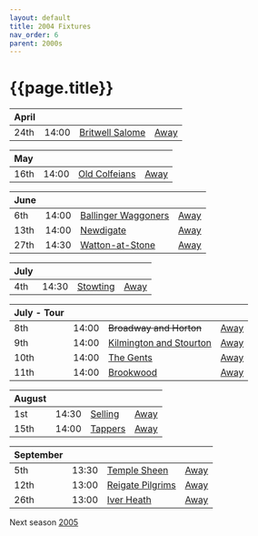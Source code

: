 ```yaml
---
layout: default
title: 2004 Fixtures
nav_order: 6
parent: 2000s
---
```


# {{page.title}}

| April |  |  |  |
|:---|:---|:---|:---|
| 24th | 14:00 | [Britwell Salome](britwell-salome) | [Away](https://goo.gl/maps/CGgpPNyQhotADDFs9) |

| May |  |  |  |
|:---|:---|:---|:---|
| 16th | 14:00 | [Old Colfeians](old-colfeians) | [Away](https://goo.gl/maps/vhwZEdPcYg4q3f3P8) |

| June |  |  |  |
|:---|:---|:---|:---|
| 6th | 14:00 | [Ballinger Waggoners](ballinger-waggoners) | [Away](https://goo.gl/maps/wvVwTSGVsLV3zrDX8) |
| 13th | 14:00 | [Newdigate](newdigate) | [Away](https://goo.gl/maps/9uAr2nHj19CJDEjw6) |
| 27th | 14:30 | [Watton-at-Stone](watton-at-stone) | [Away](https://goo.gl/maps/JPBQawMsjLgYtVHk9) |

| July |  |  |  |
|:---|:---|:---|:---|
| 4th | 14:30 | [Stowting](stowting) | [Away](https://goo.gl/maps/3Br4woRQXRqh9Uje8) |

| July - Tour |  |  |  |
|:---|:---|:---|:---|
| 8th | 14:00 | <del>Broadway and Horton</del> | [Away](https://goo.gl/maps/ULbmC6LSX5HSAe8U6) |
| 9th | 14:00 | [Kilmington and Stourton](kilmington-and-stourton) | [Away](https://goo.gl/maps/6q53XChZh9A2) |
| 10th | 14:00 | [The Gents](the-gents) | [Away](https://goo.gl/maps/C6PZsUWo7FTHxd157) |
| 11th | 14:00 | [Brookwood](brookwood) | [Away](https://goo.gl/maps/2T7QNFUSx1v9bzPY7) |

| August |  |  |  |
|:---|:---|:---|:---|
| 1st | 14:30 | [Selling](selling) | [Away](https//goo.gl/maps/QeLhjBkEbJr) |
| 15th | 14:00 | [Tappers](tappers) | [Away](https://goo.gl/maps/VrSWAsVDD2Xi4Nxy9) |

| September |  |  |  |
|:---|:---|:---|:---|
| 5th | 13:30 | [Temple Sheen](temple-sheen) | [Away](https://goo.gl/maps/whF2qFeESXHLkTnM9) |
| 12th | 13:00 | [Reigate Pilgrims](reigate-pilgrims) | [Away](https://goo.gl/maps/z54KDhWLtQreY6xy9) |
| 26th | 13:00 | [Iver Heath](iver-heath) | [Away](https://g.page/FRCCUK?share) |

Next season [2005](../2005)